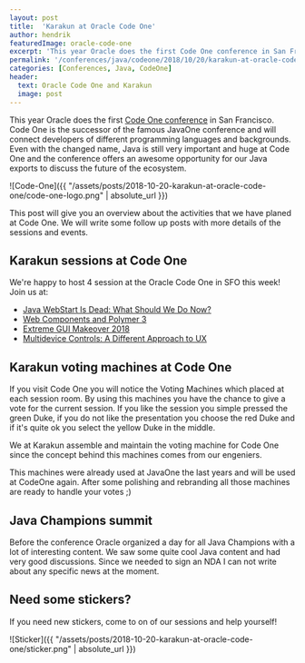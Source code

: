 ```yaml
---
layout: post
title:  'Karakun at Oracle Code One'
author: hendrik
featuredImage: oracle-code-one
excerpt: 'This year Oracle does the first Code One conference in San Francisco. Code One is the successor of the famous JavaOne conference and will connect developers of different programming languages and backgrounds. Karakun will have several sessions and activities at Code One.'
permalink: '/conferences/java/codeone/2018/10/20/karakun-at-oracle-code-one.html'
categories: [Conferences, Java, CodeOne]
header:
  text: Oracle Code One and Karakun
  image: post
---
```


This year Oracle does the first [Code One conference](https://www.oracle.com/code-one/index.html) in San Francisco. 
Code One is the successor of the famous JavaOne conference and will connect developers of different 
programming languages and backgrounds. Even with the changed name, Java is still very 
important and huge at Code One and the conference offers an awesome opportunity for our 
Java exports to discuss the future of the ecosystem.

![Code-One]({{ "/assets/posts/2018-10-20-karakun-at-oracle-code-one/code-one-logo.png" | absolute_url }})

This post will give you an overview about the activities that we have planed at 
Code One. We will write some follow up posts with more details of the 
sessions and events.

## Karakun sessions at Code One
We're happy to host 4 session at the Oracle Code One in SFO this week! 
Join us at:
* [Java WebStart Is Dead: What Should We Do Now?](https://oracle.rainfocus.com/widget/oracle/oow18/catalogcodeone18?search=DEV5418)
* [Web Components and Polymer 3](https://oracle.rainfocus.com/widget/oracle/oow18/catalogcodeone18?search=DEV5421)
* [Extreme GUI Makeover 2018](https://oracle.rainfocus.com/widget/oracle/oow18/catalogcodeone18?search=DEV5416)
* [Multidevice Controls: A Different Approach to UX](https://oracle.rainfocus.com/widget/oracle/oow18/catalogcodeone18?search=DEV4399)

## Karakun voting machines at Code One
If you visit Code One you will notice the Voting Machines which placed 
at each session room. By using this machines you have the chance to give a 
vote for the current session. If you like the session you simple pressed 
the green Duke, if you do not like the presentation you choose the red 
Duke and if it's quite ok you select the yellow Duke in the middle.

We at Karakun assemble and maintain the voting machine for Code One 
since the concept behind this machines comes from our engeniers.

This machines were already used at JavaOne the last years and will 
be used at CodeOne again. After some polishing and rebranding all 
those machines are ready to handle your votes ;)

## Java Champions summit
Before the conference Oracle organized a day for all Java 
Champions with a lot of interesting content. We saw some quite 
cool Java content and had very good discussions. Since we needed 
to sign an NDA I can not write about any specific news at the moment.

## Need some stickers?
If you need new stickers, come to on of our sessions and help yourself!

![Sticker]({{ "/assets/posts/2018-10-20-karakun-at-oracle-code-one/sticker.png" | absolute_url }})
